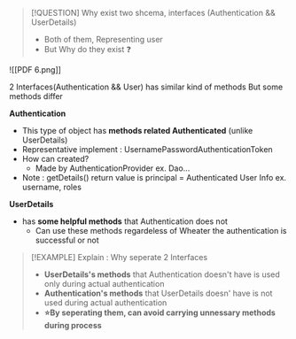 >[!QUESTION] Why exist two shcema, interfaces (Authentication && UserDetails)
> - Both of them, Representing user 
> - But Why do they exist ❓ 


![[PDF 6.png]]

2 Interfaces(Authentication && User) has similar kind of methods 
But some methods differ


**Authentication**
- This type of object has **methods related Authenticated** (unlike UserDetails)
- Representative implement : UsernamePasswordAuthenticationToken
- How can created? 
	- Made by AuthenticationProvider ex. Dao...
- Note : getDetails() return value is principal = Authenticated User Info ex. username, roles

**UserDetails** 
- has **some helpful methods** that Authentication does not 
	- Can use these methods regardeless of Wheater the authentication is successful or not

>[!EXAMPLE] Explain : Why seperate 2 Interfaces
>- **UserDetails's methods** that Authentication doesn't have is used only during actual authentication
>- **Authentication's methods** that UserDetails doesn' have is not used during actual authentication
>- **⭐By seperating them, can avoid carrying unnessary methods during process**




